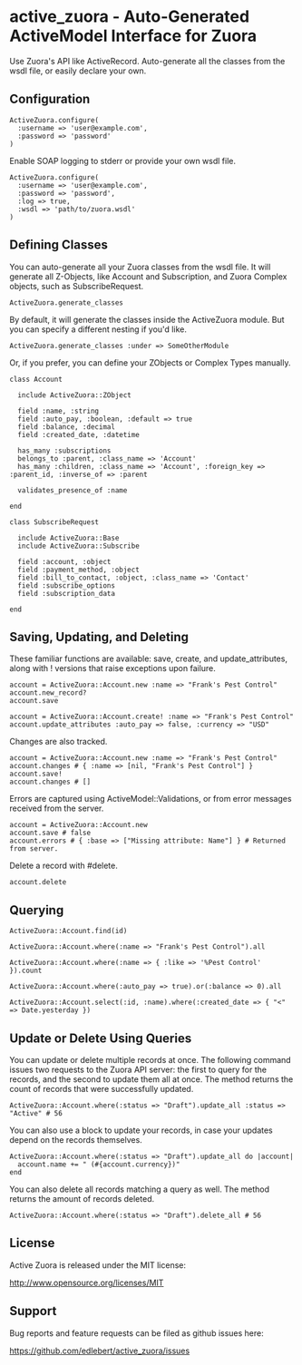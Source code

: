 # active_zuora - Auto-Generated ActiveModel Interface for Zuora

Use Zuora's API like ActiveRecord.  Auto-generate all the classes from the wsdl file, or easily declare your own.

## Configuration

    ActiveZuora.configure(
      :username => 'user@example.com',
      :password => 'password'
    )

Enable SOAP logging to stderr or provide your own wsdl file.

    ActiveZuora.configure(
      :username => 'user@example.com',
      :password => 'password',
      :log => true,
      :wsdl => 'path/to/zuora.wsdl'
    )

## Defining Classes

You can auto-generate all your Zuora classes from the wsdl file.  It will generate all Z-Objects, like Account and Subscription, and Zuora Complex objects, such as SubscribeRequest.

    ActiveZuora.generate_classes

By default, it will generate the classes inside the ActiveZuora module.  But you can specify a different nesting if you'd like.

    ActiveZuora.generate_classes :under => SomeOtherModule

Or, if you prefer, you can define your ZObjects or Complex Types manually.

    class Account

      include ActiveZuora::ZObject

      field :name, :string
      field :auto_pay, :boolean, :default => true
      field :balance, :decimal
      field :created_date, :datetime

      has_many :subscriptions
      belongs_to :parent, :class_name => 'Account'
      has_many :children, :class_name => 'Account', :foreign_key => :parent_id, :inverse_of => :parent

      validates_presence_of :name

    end

    class SubscribeRequest

      include ActiveZuora::Base
      include ActiveZuora::Subscribe

      field :account, :object
      field :payment_method, :object
      field :bill_to_contact, :object, :class_name => 'Contact'
      field :subscribe_options
      field :subscription_data

    end

## Saving, Updating, and Deleting

These familiar functions are available: save, create, and update_attributes, along with ! versions that raise exceptions upon failure.

    account = ActiveZuora::Account.new :name => "Frank's Pest Control"
    account.new_record?
    account.save

    account = ActiveZuora::Account.create! :name => "Frank's Pest Control"
    account.update_attributes :auto_pay => false, :currency => "USD"

Changes are also tracked.

    account = ActiveZuora::Account.new :name => "Frank's Pest Control"
    account.changes # { :name => [nil, "Frank's Pest Control"] }
    account.save!
    account.changes # []

Errors are captured using ActiveModel::Validations, or from error messages received from the server.
  
    account = ActiveZuora::Account.new
    account.save # false
    account.errors # { :base => ["Missing attribute: Name"] } # Returned from server.

Delete a record with #delete.

    account.delete

## Querying

    ActiveZuora::Account.find(id)

    ActiveZuora::Account.where(:name => "Frank's Pest Control").all

    ActiveZuora::Account.where(:name => { :like => '%Pest Control' }).count

    ActiveZuora::Account.where(:auto_pay => true).or(:balance => 0).all

    ActiveZuora::Account.select(:id, :name).where(:created_date => { "<" => Date.yesterday })

## Update or Delete Using Queries

You can update or delete multiple records at once.  The following command issues two requests to the Zuora API server: the first to query for the records, and the second to update them all at once.  The method returns the count of records that were successfully updated.

    ActiveZuora::Account.where(:status => "Draft").update_all :status => "Active" # 56

You can also use a block to update your records, in case your updates depend on the records themselves.

    ActiveZuora::Account.where(:status => "Draft").update_all do |account|
      account.name += " (#{account.currency})"
    end

You can also delete all records matching a query as well.  The method returns the amount of records deleted.

    ActiveZuora::Account.where(:status => "Draft").delete_all # 56

## License

Active Zuora is released under the MIT license: 

http://www.opensource.org/licenses/MIT

## Support

Bug reports and feature requests can be filed as github issues here: 

https://github.com/edlebert/active_zuora/issues

